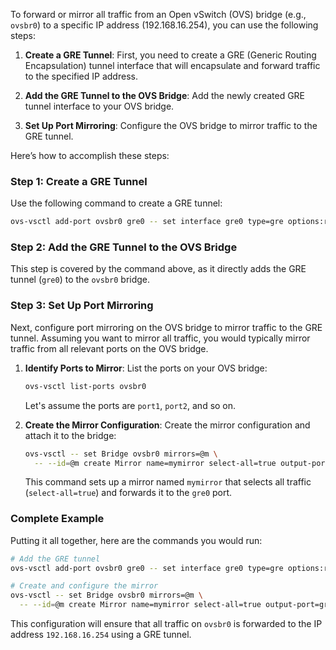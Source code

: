 To forward or mirror all traffic from an Open vSwitch (OVS) bridge (e.g., `ovsbr0`) to a specific IP address (192.168.16.254), you can use the following steps:

1. **Create a GRE Tunnel**:
   First, you need to create a GRE (Generic Routing Encapsulation) tunnel interface that will encapsulate and forward traffic to the specified IP address.

2. **Add the GRE Tunnel to the OVS Bridge**:
   Add the newly created GRE tunnel interface to your OVS bridge.

3. **Set Up Port Mirroring**:
   Configure the OVS bridge to mirror traffic to the GRE tunnel.

Here’s how to accomplish these steps:

### Step 1: Create a GRE Tunnel
Use the following command to create a GRE tunnel:

```bash
ovs-vsctl add-port ovsbr0 gre0 -- set interface gre0 type=gre options:remote_ip=192.168.16.254
```

### Step 2: Add the GRE Tunnel to the OVS Bridge
This step is covered by the command above, as it directly adds the GRE tunnel (`gre0`) to the `ovsbr0` bridge.

### Step 3: Set Up Port Mirroring
Next, configure port mirroring on the OVS bridge to mirror traffic to the GRE tunnel. Assuming you want to mirror all traffic, you would typically mirror traffic from all relevant ports on the OVS bridge.

1. **Identify Ports to Mirror**:
   List the ports on your OVS bridge:
   
   ```bash
   ovs-vsctl list-ports ovsbr0
   ```

   Let's assume the ports are `port1`, `port2`, and so on.

2. **Create the Mirror Configuration**:
   Create the mirror configuration and attach it to the bridge:

   ```bash
   ovs-vsctl -- set Bridge ovsbr0 mirrors=@m \
     -- --id=@m create Mirror name=mymirror select-all=true output-port=gre0
   ```

   This command sets up a mirror named `mymirror` that selects all traffic (`select-all=true`) and forwards it to the `gre0` port.

### Complete Example
Putting it all together, here are the commands you would run:

```bash
# Add the GRE tunnel
ovs-vsctl add-port ovsbr0 gre0 -- set interface gre0 type=gre options:remote_ip=192.168.16.254

# Create and configure the mirror
ovs-vsctl -- set Bridge ovsbr0 mirrors=@m \
  -- --id=@m create Mirror name=mymirror select-all=true output-port=gre0
```

This configuration will ensure that all traffic on `ovsbr0` is forwarded to the IP address `192.168.16.254` using a GRE tunnel.